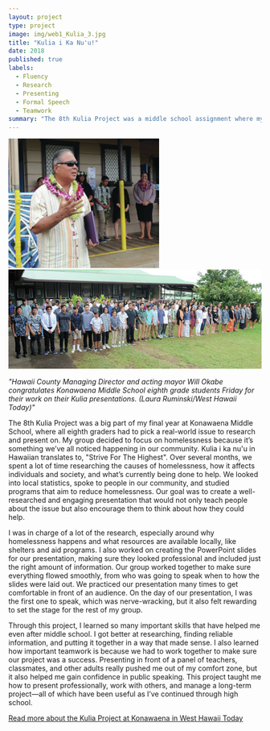 ```yaml
---
layout: project
type: project
image: img/web1_Kulia_3.jpg
title: "Kulia i Ka Nu'u!"
date: 2018
published: true
labels:
  - Fluency 
  - Research 
  - Presenting
  - Formal Speech
  - Teamwork  
summary: "The 8th Kulia Project was a middle school assignment where my group and I researched homelessness, created a professional presentation, and developed key skills in teamwork, research, and public speaking that helped prepare us for high school."
---
```


<img width="300px" class="rounded float-start pe-4" src="../img/web1_Kulia_1.jpg">
<img class="img-fluid" src="../img/web1_Kulia_2.jpg">

*"Hawaii County Managing Director and acting mayor Will Okabe congratulates Konawaena Middle School eighth grade students Friday for their work on their Kulia presentations. (Laura Ruminski/West Hawaii Today)"*

The 8th Kulia Project was a big part of my final year at Konawaena Middle School, where all eighth graders had to pick a real-world issue to research and present on. My group decided to focus on homelessness because it’s something we’ve all noticed happening in our community. Kulia i ka nu'u in Hawaiian translates to, "Strive For The Highest". Over several months, we spent a lot of time researching the causes of homelessness, how it affects individuals and society, and what’s currently being done to help. We looked into local statistics, spoke to people in our community, and studied programs that aim to reduce homelessness. Our goal was to create a well-researched and engaging presentation that would not only teach people about the issue but also encourage them to think about how they could help.

I was in charge of a lot of the research, especially around why homelessness happens and what resources are available locally, like shelters and aid programs. I also worked on creating the PowerPoint slides for our presentation, making sure they looked professional and included just the right amount of information. Our group worked together to make sure everything flowed smoothly, from who was going to speak when to how the slides were laid out. We practiced our presentation many times to get comfortable in front of an audience. On the day of our presentation, I was the first one to speak, which was nerve-wracking, but it also felt rewarding to set the stage for the rest of my group.

Through this project, I learned so many important skills that have helped me even after middle school. I got better at researching, finding reliable information, and putting it together in a way that made sense. I also learned how important teamwork is because we had to work together to make sure our project was a success. Presenting in front of a panel of teachers, classmates, and other adults really pushed me out of my comfort zone, but it also helped me gain confidence in public speaking. This project taught me how to present professionally, work with others, and manage a long-term project—all of which have been useful as I’ve continued through high school.

[Read more about the Kulia Project at Konawaena in West Hawaii Today](https://www.westhawaiitoday.com/2018/04/28/hawaii-news/analyze-this-konawaena-students-present-months-of-research-to-peers-panel/)

